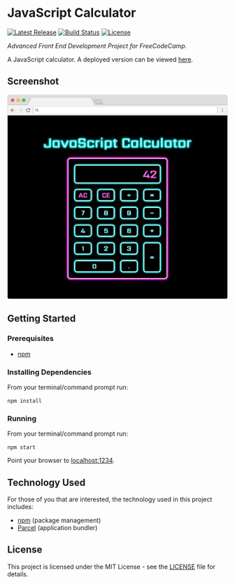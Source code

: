 # JavaScript Calculator

[![Latest Release](https://img.shields.io/github/release/vanillaSlice/JavaScriptCalculator.svg)](https://github.com/vanillaSlice/JavaScriptCalculator/releases/latest)
[![Build Status](https://img.shields.io/travis/vanillaSlice/JavaScriptCalculator/master.svg)](https://travis-ci.org/vanillaSlice/JavaScriptCalculator)
[![License](https://img.shields.io/github/license/vanillaSlice/JavaScriptCalculator.svg)](LICENSE)

*Advanced Front End Development Project for FreeCodeCamp.*

A JavaScript calculator. A deployed version can be viewed [here](https://vanillaslice.github.io/JavaScriptCalculator/).

## Screenshot

![Screenshot](/images/screenshot-1.png)

## Getting Started

### Prerequisites

* [npm](https://www.npmjs.com/)

### Installing Dependencies

From your terminal/command prompt run:

```
npm install
```

### Running

From your terminal/command prompt run:

```
npm start
```

Point your browser to [localhost:1234](http://localhost:1234).

## Technology Used

For those of you that are interested, the technology used in this project includes:

* [npm](https://www.npmjs.com/) (package management)
* [Parcel](https://parceljs.org/) (application bundler)

## License

This project is licensed under the MIT License - see the [LICENSE](LICENSE) file for details.
